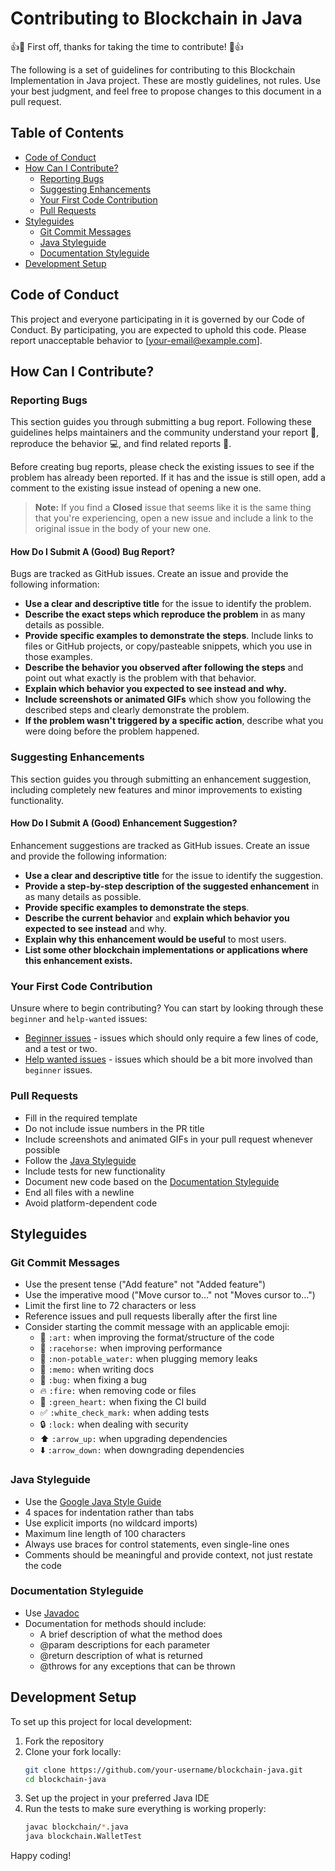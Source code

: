 # Contributing to Blockchain in Java

👍🎉 First off, thanks for taking the time to contribute! 🎉👍

The following is a set of guidelines for contributing to this Blockchain Implementation in Java project. These are mostly guidelines, not rules. Use your best judgment, and feel free to propose changes to this document in a pull request.

## Table of Contents

- [Code of Conduct](#code-of-conduct)
- [How Can I Contribute?](#how-can-i-contribute)
  - [Reporting Bugs](#reporting-bugs)
  - [Suggesting Enhancements](#suggesting-enhancements)
  - [Your First Code Contribution](#your-first-code-contribution)
  - [Pull Requests](#pull-requests)
- [Styleguides](#styleguides)
  - [Git Commit Messages](#git-commit-messages)
  - [Java Styleguide](#java-styleguide)
  - [Documentation Styleguide](#documentation-styleguide)
- [Development Setup](#development-setup)

## Code of Conduct

This project and everyone participating in it is governed by our Code of Conduct. By participating, you are expected to uphold this code. Please report unacceptable behavior to [your-email@example.com].

## How Can I Contribute?

### Reporting Bugs

This section guides you through submitting a bug report. Following these guidelines helps maintainers and the community understand your report 📝, reproduce the behavior 💻, and find related reports 🔎.

Before creating bug reports, please check the existing issues to see if the problem has already been reported. If it has and the issue is still open, add a comment to the existing issue instead of opening a new one.

> **Note:** If you find a **Closed** issue that seems like it is the same thing that you're experiencing, open a new issue and include a link to the original issue in the body of your new one.

#### How Do I Submit A (Good) Bug Report?

Bugs are tracked as GitHub issues. Create an issue and provide the following information:

* **Use a clear and descriptive title** for the issue to identify the problem.
* **Describe the exact steps which reproduce the problem** in as many details as possible.
* **Provide specific examples to demonstrate the steps**. Include links to files or GitHub projects, or copy/pasteable snippets, which you use in those examples.
* **Describe the behavior you observed after following the steps** and point out what exactly is the problem with that behavior.
* **Explain which behavior you expected to see instead and why.**
* **Include screenshots or animated GIFs** which show you following the described steps and clearly demonstrate the problem.
* **If the problem wasn't triggered by a specific action**, describe what you were doing before the problem happened.

### Suggesting Enhancements

This section guides you through submitting an enhancement suggestion, including completely new features and minor improvements to existing functionality.

#### How Do I Submit A (Good) Enhancement Suggestion?

Enhancement suggestions are tracked as GitHub issues. Create an issue and provide the following information:

* **Use a clear and descriptive title** for the issue to identify the suggestion.
* **Provide a step-by-step description of the suggested enhancement** in as many details as possible.
* **Provide specific examples to demonstrate the steps**.
* **Describe the current behavior** and **explain which behavior you expected to see instead** and why.
* **Explain why this enhancement would be useful** to most users.
* **List some other blockchain implementations or applications where this enhancement exists.**

### Your First Code Contribution

Unsure where to begin contributing? You can start by looking through these `beginner` and `help-wanted` issues:

* [Beginner issues](https://github.com/yourname/blockchain-java/labels/beginner) - issues which should only require a few lines of code, and a test or two.
* [Help wanted issues](https://github.com/yourname/blockchain-java/labels/help%20wanted) - issues which should be a bit more involved than `beginner` issues.

### Pull Requests

* Fill in the required template
* Do not include issue numbers in the PR title
* Include screenshots and animated GIFs in your pull request whenever possible
* Follow the [Java Styleguide](#java-styleguide)
* Include tests for new functionality
* Document new code based on the [Documentation Styleguide](#documentation-styleguide)
* End all files with a newline
* Avoid platform-dependent code

## Styleguides

### Git Commit Messages

* Use the present tense ("Add feature" not "Added feature")
* Use the imperative mood ("Move cursor to..." not "Moves cursor to...")
* Limit the first line to 72 characters or less
* Reference issues and pull requests liberally after the first line
* Consider starting the commit message with an applicable emoji:
    * 🎨 `:art:` when improving the format/structure of the code
    * 🐎 `:racehorse:` when improving performance
    * 🚱 `:non-potable_water:` when plugging memory leaks
    * 📝 `:memo:` when writing docs
    * 🐛 `:bug:` when fixing a bug
    * 🔥 `:fire:` when removing code or files
    * 💚 `:green_heart:` when fixing the CI build
    * ✅ `:white_check_mark:` when adding tests
    * 🔒 `:lock:` when dealing with security
    * ⬆️ `:arrow_up:` when upgrading dependencies
    * ⬇️ `:arrow_down:` when downgrading dependencies

### Java Styleguide

* Use the [Google Java Style Guide](https://google.github.io/styleguide/javaguide.html)
* 4 spaces for indentation rather than tabs
* Use explicit imports (no wildcard imports)
* Maximum line length of 100 characters
* Always use braces for control statements, even single-line ones
* Comments should be meaningful and provide context, not just restate the code

### Documentation Styleguide

* Use [Javadoc](https://www.oracle.com/technical-resources/articles/java/javadoc-tool.html)
* Documentation for methods should include:
  * A brief description of what the method does
  * @param descriptions for each parameter
  * @return description of what is returned
  * @throws for any exceptions that can be thrown

## Development Setup

To set up this project for local development:

1. Fork the repository
2. Clone your fork locally:
   ```bash
   git clone https://github.com/your-username/blockchain-java.git
   cd blockchain-java
   ```
3. Set up the project in your preferred Java IDE
4. Run the tests to make sure everything is working properly:
   ```bash
   javac blockchain/*.java
   java blockchain.WalletTest
   ```

Happy coding! 